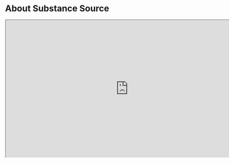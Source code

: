 # About Substance Source

<p><iframe title="YouTube video player" src="https://www.youtube.com/embed/rQ5N9P_Q4EE?rel=0" width="800" height="450" allowfullscreen="allowfullscreen" allow="accelerometer; autoplay; clipboard-write; encrypted-media; gyroscope; picture-in-picture"></iframe></p>